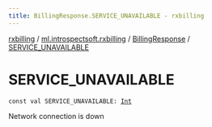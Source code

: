 ```yaml
---
title: BillingResponse.SERVICE_UNAVAILABLE - rxbilling
---
```


[rxbilling](../../index.html) / [ml.introspectsoft.rxbilling](../index.html) / [BillingResponse](index.html) / [SERVICE_UNAVAILABLE](./-s-e-r-v-i-c-e_-u-n-a-v-a-i-l-a-b-l-e.html)

# SERVICE_UNAVAILABLE

`const val SERVICE_UNAVAILABLE: `[`Int`](https://kotlinlang.org/api/latest/jvm/stdlib/kotlin/-int/index.html)

Network connection is down


